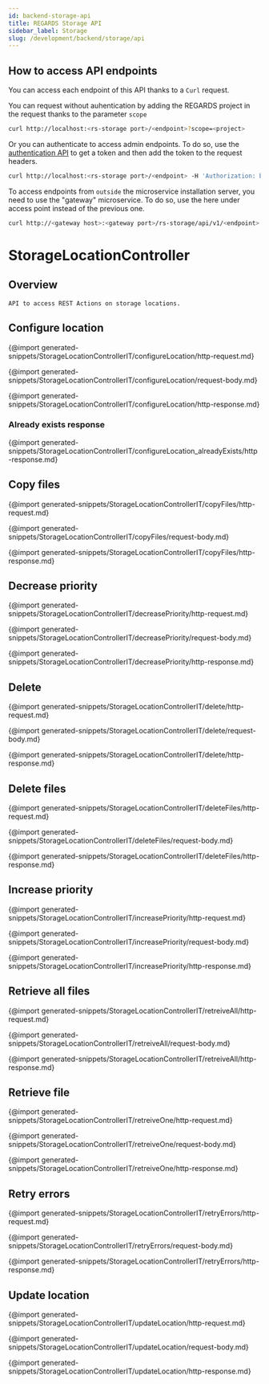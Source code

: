 ```yaml
---
id: backend-storage-api
title: REGARDS Storage API
sidebar_label: Storage
slug: /development/backend/storage/api
---
```



## How to access API endpoints

You can access each endpoint of this API thanks to a `Curl` request.

You can request without auhentication by adding the REGARDS project in the request thanks to the parameter `scope`
```bash
curl http://localhost:<rs-storage port>/<endpoint>?scope=<project>
```
Or you can authenticate to access admin endpoints. To do so, use the [authentication API](../authentication/api/authentication) to get a token and then add the token to the request headers.

```bash
curl http://localhost:<rs-storage port>/<endpoint> -H 'Authorization: bearer <token>'
```

To access endpoints from `outside` the microservice installation server, you need to use the "gateway" microservice. To do so, use the here under access point instead of the previous one.

```bash
curl http://<gateway host>:<gateway port>/rs-storage/api/v1/<endpoint>
```

# StorageLocationController

## Overview

    API to access REST Actions on storage locations.

## Configure location

{@import generated-snippets/StorageLocationControllerIT/configureLocation/http-request.md}

{@import generated-snippets/StorageLocationControllerIT/configureLocation/request-body.md}

{@import generated-snippets/StorageLocationControllerIT/configureLocation/http-response.md}

### Already exists response

{@import generated-snippets/StorageLocationControllerIT/configureLocation_alreadyExists/http-response.md}

## Copy files

{@import generated-snippets/StorageLocationControllerIT/copyFiles/http-request.md}

{@import generated-snippets/StorageLocationControllerIT/copyFiles/request-body.md}

{@import generated-snippets/StorageLocationControllerIT/copyFiles/http-response.md}

## Decrease priority

{@import generated-snippets/StorageLocationControllerIT/decreasePriority/http-request.md}

{@import generated-snippets/StorageLocationControllerIT/decreasePriority/request-body.md}

{@import generated-snippets/StorageLocationControllerIT/decreasePriority/http-response.md}

## Delete

{@import generated-snippets/StorageLocationControllerIT/delete/http-request.md}

{@import generated-snippets/StorageLocationControllerIT/delete/request-body.md}

{@import generated-snippets/StorageLocationControllerIT/delete/http-response.md}

## Delete files

{@import generated-snippets/StorageLocationControllerIT/deleteFiles/http-request.md}

{@import generated-snippets/StorageLocationControllerIT/deleteFiles/request-body.md}

{@import generated-snippets/StorageLocationControllerIT/deleteFiles/http-response.md}

## Increase priority

{@import generated-snippets/StorageLocationControllerIT/increasePriority/http-request.md}

{@import generated-snippets/StorageLocationControllerIT/increasePriority/request-body.md}

{@import generated-snippets/StorageLocationControllerIT/increasePriority/http-response.md}

## Retrieve all files

{@import generated-snippets/StorageLocationControllerIT/retreiveAll/http-request.md}

{@import generated-snippets/StorageLocationControllerIT/retreiveAll/request-body.md}

{@import generated-snippets/StorageLocationControllerIT/retreiveAll/http-response.md}

## Retrieve file

{@import generated-snippets/StorageLocationControllerIT/retreiveOne/http-request.md}

{@import generated-snippets/StorageLocationControllerIT/retreiveOne/request-body.md}

{@import generated-snippets/StorageLocationControllerIT/retreiveOne/http-response.md}

## Retry errors

{@import generated-snippets/StorageLocationControllerIT/retryErrors/http-request.md}

{@import generated-snippets/StorageLocationControllerIT/retryErrors/request-body.md}

{@import generated-snippets/StorageLocationControllerIT/retryErrors/http-response.md}

## Update location

{@import generated-snippets/StorageLocationControllerIT/updateLocation/http-request.md}

{@import generated-snippets/StorageLocationControllerIT/updateLocation/request-body.md}

{@import generated-snippets/StorageLocationControllerIT/updateLocation/http-response.md}